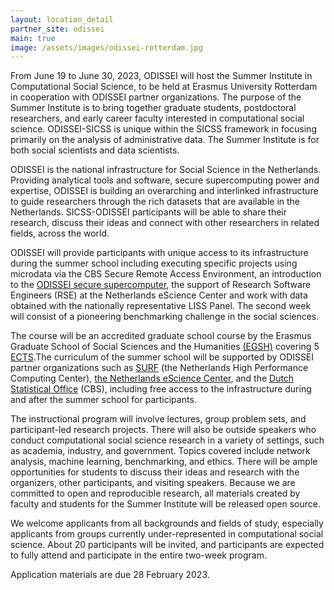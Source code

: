 ```yaml
---
layout: location_detail
partner_site: odissei
main: true
image: /assets/images/odissei-rotterdam.jpg
---
```


From June 19 to June 30, 2023, ODISSEI will host the Summer Institute in Computational Social Science, to be held at Erasmus University Rotterdam in cooperation with ODISSEI partner organizations. The purpose of the Summer Institute is to bring together graduate students, postdoctoral researchers, and early career faculty interested in computational social science. ODISSEI-SICSS is unique within the SICSS framework in focusing primarily on the analysis of administrative data. The Summer Institute is for both social scientists and data scientists.

ODISSEI is the national infrastructure for Social Science in the Netherlands. Providing analytical tools and software, secure supercomputing power and expertise, ODISSEI is building an overarching and interlinked infrastructure to guide researchers through the rich datasets that are available in the Netherlands. SICSS-ODISSEI participants will be able to share their research, discuss their ideas and connect with other researchers in related fields, across the world.

ODISSEI will provide participants with unique access to its infrastructure during the summer school including executing specific projects using microdata via the CBS Secure Remote Access Environment, an introduction to the [ODISSEI secure supercomputer](https://odissei-data.nl/en/using-the-odissei-secure-supercomputer-ossc/), the support of Research Software Engineers (RSE) at the Netherlands eScience Center and work with data obtained with the nationally representative LISS Panel. The second week will consist of a pioneering benchmarking challenge in the social sciences. 

The course will be an accredited graduate school course by the Erasmus Graduate School of Social Sciences and the Humanities [(EGSH)](https://www.egsh.eur.nl/) covering 5 [ECTS](https://education.ec.europa.eu/education-levels/higher-education/inclusive-and-connected-higher-education/european-credit-transfer-and-accumulation-system). ​​The curriculum of the summer school will be supported by ODISSEI partner organizations such as [SURF](https://www.surf.nl/en) (the Netherlands High Performance Computing Center), [the Netherlands eScience Center](https://www.esciencecenter.nl/), and the [Dutch Statistical Office](https://www.cbs.nl/en-gb) (CBS), including free access to the infrastructure during and after the summer school for participants.
 
The instructional program will involve lectures, group problem sets, and participant-led research projects. There will also be outside speakers who conduct computational social science research in a variety of settings, such as academia, industry, and government. Topics covered include network analysis, machine learning, benchmarking, and ethics. There will be ample opportunities for students to discuss their ideas and research with the organizers, other participants, and visiting speakers. Because we are committed to open and reproducible research, all materials created by faculty and students for the Summer Institute will be released open source.
 
We welcome applicants from all backgrounds and fields of study, especially applicants from groups currently under-represented in computational social science. About 20 participants will be invited, and participants are expected to fully attend and participate in the entire two-week program.
 
Application materials are due 28 February 2023.

